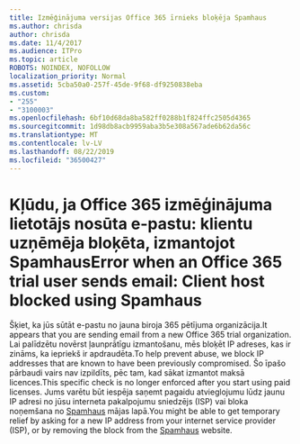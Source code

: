 ```yaml
---
title: Izmēģinājuma versijas Office 365 īrnieks bloķēja Spamhaus
ms.author: chrisda
author: chrisda
ms.date: 11/4/2017
ms.audience: ITPro
ms.topic: article
ROBOTS: NOINDEX, NOFOLLOW
localization_priority: Normal
ms.assetid: 5cba50a0-257f-45de-9f68-df9250838eba
ms.custom:
- "255"
- "3100003"
ms.openlocfilehash: 6bf10d68da8ba582ff0288b1f824ffc2505d4365
ms.sourcegitcommit: 1d98db8acb9959aba3b5e308a567ade6b62da56c
ms.translationtype: MT
ms.contentlocale: lv-LV
ms.lasthandoff: 08/22/2019
ms.locfileid: "36500427"
---
```

# <a name="error-when-an-office-365-trial-user-sends-email-client-host-blocked-using-spamhaus"></a><span data-ttu-id="e85fe-102">Kļūdu, ja Office 365 izmēģinājuma lietotājs nosūta e-pastu: klientu uzņēmēja bloķēta, izmantojot Spamhaus</span><span class="sxs-lookup"><span data-stu-id="e85fe-102">Error when an Office 365 trial user sends email: Client host blocked using Spamhaus</span></span>

<span data-ttu-id="e85fe-103">Šķiet, ka jūs sūtāt e-pastu no jauna biroja 365 pētījuma organizācija.</span><span class="sxs-lookup"><span data-stu-id="e85fe-103">It appears that you are sending email from a new Office 365 trial organization.</span></span> <span data-ttu-id="e85fe-104">Lai palīdzētu novērst ļaunprātīgu izmantošanu, mēs bloķēt IP adreses, kas ir zināms, ka iepriekš ir apdraudēta.</span><span class="sxs-lookup"><span data-stu-id="e85fe-104">To help prevent abuse, we block IP addresses that are known to have been previously compromised.</span></span> <span data-ttu-id="e85fe-105">Šo īpašo pārbaudi vairs nav izpildīts, pēc tam, kad sākat izmantot maksā licences.</span><span class="sxs-lookup"><span data-stu-id="e85fe-105">This specific check is no longer enforced after you start using paid licenses.</span></span> <span data-ttu-id="e85fe-106">Jums varētu būt iespēja saņemt pagaidu atvieglojumu lūdz jaunu IP adresi no jūsu interneta pakalpojumu sniedzējs (ISP) vai bloka noņemšana no [Spamhaus](https://go.microsoft.com/fwlink/p/?linkid=123245) mājas lapā.</span><span class="sxs-lookup"><span data-stu-id="e85fe-106">You might be able to get temporary relief by asking for a new IP address from your internet service provider (ISP), or by removing the block from the [Spamhaus](https://go.microsoft.com/fwlink/p/?linkid=123245) website.</span></span>
